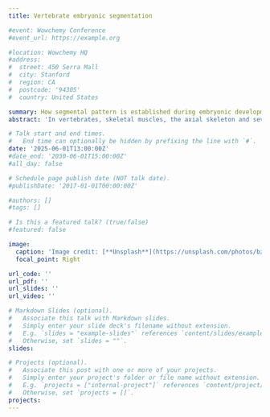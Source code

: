 ```yaml
---
title: Vertebrate embryonic segmentation

#event: Wowchemy Conference
#event_url: https://example.org

#location: Wowchemy HQ
#address:
#  street: 450 Serra Mall
#  city: Stanford
#  region: CA
#  postcode: '94305'
#  country: United States

summary: How segmental pattern is established during embryonic development has been actively studied for over two centuries, yet the underlying cellular and molecular processes remain poorly understood.
abstract: 'In vertebrates, skeletal muscles, the axial skeleton and several other derivatives such as brown adipose tissue and dorsal dermis originate from the embryonic paraxial mesoderm. This tissue forms during gastrulation, generating two bilaterally symmetrical bands of mesenchyme known as presomitic mesoderm or PSM. The PSM condenses at its anterior extremity to periodically form somites in an anterior-posterior sequence. Somites provide a blueprint for the organization of segmented anatomical modules, such as the vertebrae in the spine. This type of segmental organization has long been recognized as an obvious common feature of the body plan of vertebrates and invertebrates. How this segmental pattern is established during embryonic development has been actively studied for over two centuries, yet the underlying cellular and molecular processes remain poorly understood.'

# Talk start and end times.
#   End time can optionally be hidden by prefixing the line with `#`.
date: '2025-06-01T13:00:00Z'
#date_end: '2030-06-01T15:00:00Z'
#all_day: false

# Schedule page publish date (NOT talk date).
#publishDate: '2017-01-01T00:00:00Z'

#authors: []
#tags: []

# Is this a featured talk? (true/false)
#featured: false

image:
  caption: 'Image credit: [**Unsplash**](https://unsplash.com/photos/bzdhc5b3Bxs)'
  focal_point: Right

url_code: ''
url_pdf: ''
url_slides: ''
url_video: ''

# Markdown Slides (optional).
#   Associate this talk with Markdown slides.
#   Simply enter your slide deck's filename without extension.
#   E.g. `slides = "example-slides"` references `content/slides/example-slides.md`.
#   Otherwise, set `slides = ""`.
slides:

# Projects (optional).
#   Associate this post with one or more of your projects.
#   Simply enter your project's folder or file name without extension.
#   E.g. `projects = ["internal-project"]` references `content/project/deep-learning/index.md`.
#   Otherwise, set `projects = []`.
projects:
---
```

